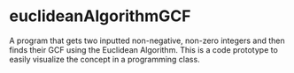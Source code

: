 # euclideanAlgorithmGCF
A program that gets two inputted non-negative, non-zero integers and then finds their GCF using the Euclidean Algorithm. This is a code prototype to easily visualize the concept in a programming class.
